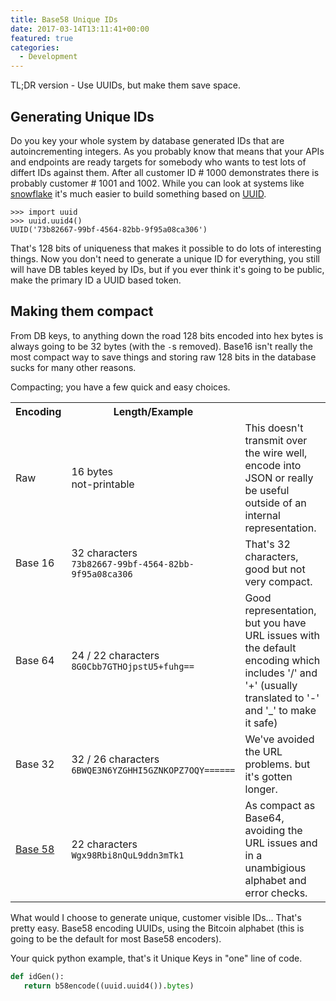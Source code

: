 ```yaml
---
title: Base58 Unique IDs
date: 2017-03-14T13:11:41+00:00
featured: true
categories:
  - Development
---
```


TL;DR version - Use UUIDs, but make them save space.

## Generating Unique IDs

Do you key your whole system by database generated IDs that are autoincrementing integers. As you probably know that means that your APIs and endpoints are ready targets for somebody who wants to test lots of differt IDs against them. After all customer ID # 1000 demonstrates there is probably customer # 1001 and 1002. While you can look at systems like [snowflake](https://github.com/sensorbee/snowflake) it's much easier to build something based on [UUID](https://www.ietf.org/rfc/rfc4122.txt).

```
>>> import uuid
>>> uuid.uuid4()
UUID('73b82667-99bf-4564-82bb-9f95a08ca306')
```

That's 128 bits of uniqueness that makes it possible to do lots of interesting things. Now you don't need to generate a unique ID for everything, you still will have DB tables keyed by IDs, but if you ever think it's going to be public, make the primary ID a UUID based token.

## Making them compact

From DB keys, to anything down the road 128 bits encoded into hex bytes is always going to be 32 bytes (with the `-`s removed). Base16 isn't really the most compact way to save things and storing raw 128 bits in the database sucks for many other reasons.

Compacting; you have a few quick and easy choices.

<table>
  <tr>
    <th>Encoding</th>
    <th>Length/Example</th>
    <th></th>
  </tr>
  <tr>
    <td>Raw</td>
    <td>16 bytes
    <br/>not-printable</td>
    <td>This doesn't transmit over the wire well, encode into JSON or really be useful outside of an internal representation.</td>
  </tr>
  <tr>
    <td>Base 16</td>
    <td>32 characters
    <br/><code>73b82667-99bf-4564-82bb-9f95a08ca306</code></td>
    <td>That's 32 characters, good but not very compact.</td>
  </tr>
  <tr>
    <td>Base 64</td>
    <td>24 / 22 characters
    <br/><code>8G0Cbb7GTHOjpstU5+fuhg==</code></td>
    <td>Good representation, but you have URL issues with the default encoding which includes '/' and '+' (usually translated to '-' and '_' to make it safe)</td>
  </tr>
  <tr>
    <td>Base 32</td>
    <td>32 / 26 characters
    <br/><code>6BWQE3N6YZGHHI5GZNKOPZ7OQY======</code></td>
    <td>We've avoided the URL problems. but it's gotten longer.</td>
  </tr>
    <tr>
    <td><a href="https://en.wikipedia.org/wiki/Base58">Base 58</a></td>
    <td>22 characters
    <br/><code>Wgx98Rbi8nQuL9ddn3mTk1</code></td>
    <td>As compact as Base64, avoiding the URL issues and in a unambigious alphabet and error checks.</td>
  </tr>
</table>

What would I choose to generate unique, customer visible IDs... That's pretty easy. Base58 encoding UUIDs, using the Bitcoin alphabet (this is going to be the default for most Base58 encoders).

Your quick python example, that's it Unique Keys in "one" line of code.

```python
def idGen():
   return b58encode((uuid.uuid4()).bytes)
```
